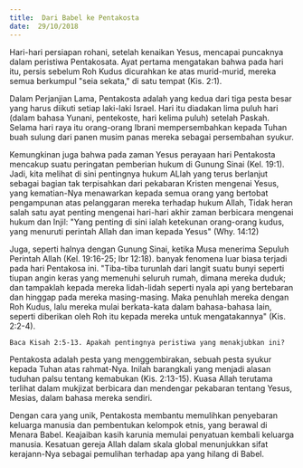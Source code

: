 ```yaml
---
title:  Dari Babel ke Pentakosta
date:  29/10/2018
---
```


Hari-hari persiapan rohani, setelah kenaikan Yesus, mencapai puncaknya dalam peristiwa Pentakosata. Ayat pertama mengatakan bahwa pada hari itu, persis sebelum Roh Kudus dicurahkan ke atas murid-murid, mereka semua berkumpul "seia sekata," di satu tempat (Kis. 2:1).

Dalam Perjanjian Lama, Pentakosta adalah yang kedua dari tiga pesta besar yang harus diikuti setiap laki-laki Israel. Hari itu diadakan lima puluh hari (dalam bahasa Yunani, pentekoste, hari kelima puluh) setelah Paskah. Selama hari raya itu orang-orang Ibrani mempersembahkan kepada Tuhan buah sulung dari panen musim panas mereka sebagai persembahan syukur.

Kemungkinan juga bahwa pada zaman Yesus perayaan hari Pentakosta mencakup suatu peringatan pemberian hukum di Gunung Sinai (Kel. 19:1). Jadi, kita melihat di sini pentingnya hukum ALlah yang terus berlanjut sebagai bagian tak terpisahkan dari pekabaran Kristen mengenai Yesus, yang kematian-Nya menawarkan kepada semua orang yang bertobat pengampunan atas pelanggaran mereka terhadap hukum Allah, Tidak heran salah satu ayat penting mengenai hari-hari akhir zaman berbicara mengenai hukum dan Injil: "Yang penting di sini ialah ketekunan orang-orang kudus, yang menuruti perintah Allah dan iman kepada Yesus" (Why. 14:12)

Juga, seperti halnya dengan Gunung Sinai, ketika Musa menerima Sepuluh Perintah Allah (Kel. 19:16-25; Ibr 12:18). banyak fenomena luar biasa terjadi pada hari Pentakosa ini. "Tiba-tiba turunlah dari langit suatu bunyi seperti tiupan angin keras yang memenuhi seluruh rumah, dimana mereka duduk; dan tampaklah kepada mereka lidah-lidah seperti nyala api yang bertebaran dan hinggap pada mereka masing-masing. Maka penuhlah mereka dengan Roh Kudus, lalu mereka mulai berkata-kata dalam bahasa-bahasa lain, seperti diberikan oleh Roh itu kepada mereka untuk mengatakannya" (Kis. 2:2-4).

`Baca Kisah 2:5-13. Apakah pentingnya peristiwa yang menakjubkan ini?`

Pentakosta adalah pesta yang menggembirakan, sebuah pesta syukur kepada Tuhan atas rahmat-Nya. Inilah barangkali yang menjadi alasan tuduhan palsu tentang kemabukan (Kis. 2:13-15). Kuasa Allah terutama terlihat dalam mukjizat berbicara dan mendengar pekabaran tentang Yesus, Mesias, dalam bahasa mereka sendiri.

Dengan cara yang unik, Pentakosta membantu memulihkan penyebaran keluarga manusia dan pembentukan kelompok etnis, yang berawal di Menara Babel. Keajaiban kasih karunia memulai penyatuan kembali keluarga manusia. Kesatuan gereja Allah dalam skala global menunjukkan sifat kerajann-Nya sebagai pemulihan terhadap apa yang hilang di Babel.